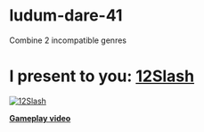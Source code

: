 # ludum-dare-41
Combine 2 incompatible genres

# I present to you: [**12Slash**](https://ldjam.com/events/ludum-dare/41/12slash)
[![12Slash](https://i.imgur.com/3bsWjl6.png)](https://www.youtube.com/watch?v=yUGstP6Wxiw)

**[Gameplay video](https://www.youtube.com/watch?v=yUGstP6Wxiw)**
